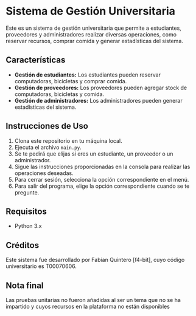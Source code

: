 # Sistema de Gestión Universitaria

Este es un sistema de gestión universitaria que permite a estudiantes, proveedores y administradores realizar diversas operaciones, como reservar recursos, comprar comida y generar estadísticas del sistema.

## Características

- **Gestión de estudiantes:** Los estudiantes pueden reservar computadoras, bicicletas y comprar comida.
- **Gestión de proveedores:** Los proveedores pueden agregar stock de computadoras, bicicletas y comida.
- **Gestión de administradores:** Los administradores pueden generar estadísticas del sistema.

## Instrucciones de Uso

1. Clona este repositorio en tu máquina local.
2. Ejecuta el archivo `main.py`.
3. Se te pedirá que elijas si eres un estudiante, un proveedor o un administrador.
4. Sigue las instrucciones proporcionadas en la consola para realizar las operaciones deseadas.
5. Para cerrar sesión, selecciona la opción correspondiente en el menú.
6. Para salir del programa, elige la opción correspondiente cuando se te pregunte.

## Requisitos

- Python 3.x

## Créditos

Este sistema fue desarrollado por Fabian Quintero [f4-bit], cuyo código universitario es T00070606.

## Nota final

Las pruebas unitarias no fueron añadidas al ser un tema que no se ha impartido y cuyos recursos en la plataforma no están disponibles
